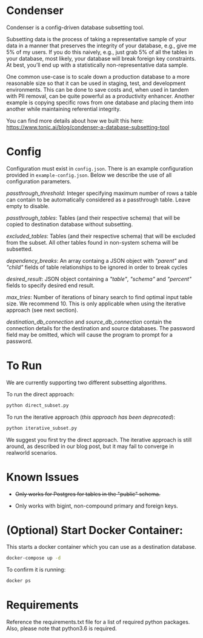 # Condenser

Condenser is a config-driven database subsetting tool.

Subsetting data is the process of taking a representative sample of your data in a manner that preserves the integrity of your database, e.g., give me 5% of my users. If you do this naively, e.g., just grab 5% of all the tables in your database, most likely, your database will break foreign key constraints. At best, you’ll end up with a statistically non-representative data sample.

One common use-case is to scale down a production database to a more reasonable size so that it can be used in staging, test, and development environments. This can be done to save costs and, when used in tandem with PII removal, can be quite powerful as a productivity enhancer. Another example is copying specific rows from one database and placing them into another while maintaining referential integrity.


You can find more details about how we built this here: https://www.tonic.ai/blog/condenser-a-database-subsetting-tool

# Config

Configuration must exist in `config.json`. There is an example configuration provided in `example-config.json`. Below we describe the use of all configuration parameters.

*passthrough_threshold*: Integer specifying maximum number of rows a table can contain to be automatically considered as a passthrough table. Leave empty to disable.

*passthrough_tables*: Tables (and their respective schema) that will be copied to destination database without subsetting.

*excluded_tables*: Tables (and their respective schema) that will be excluded from the subset.  All other tables found in non-system schema will be subsetted.

*dependency_breaks*: An array containg a JSON object with *"parent"* and *"child"* fields of table relationships to be ignored in order to break cycles

*desired_result*: JSON object containing a *"table"*, *"schema"* and *"percent"* fields to specify desired end result.

*max_tries*: Number of iterations of binary search to find optimal input table size. We recommend 10.  This is only applicable when using the iterative approach (see next section).

*destination_db_connection* and *source_db_connection* contain the connection details for the destination and source databases.  The password field may be omitted, which will cause the program to prompt for a password.

# To Run
We are currently supporting two different subsetting algorithms.

To run the direct approach:
```bash
python direct_subset.py
```

To run the iterative approach (*this approach has been deprecated*):
```bash
python iterative_subset.py
```

We suggest you first try the direct approach. The iterative approach is still around, as described in our blog post, but it may fail to converge in realworld scenarios.

# Known Issues

* ~~Only works for Postgres for tables in the "public" schema.~~

* Only works with bigint, non-compound primary and foreign keys.

# (Optional) Start Docker Container:

This starts a docker container which you can use as a destination database.

```bash
docker-compose up -d
```

To confirm it is running:
```bash
docker ps
```
# Requirements
Reference the requirements.txt file for a list of required python packages.  Also, please note that python3.6 is required.
